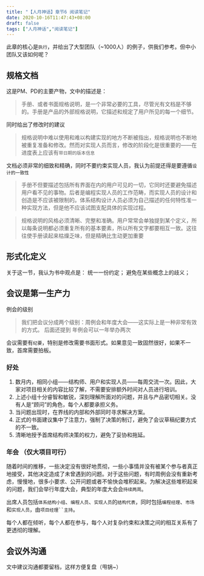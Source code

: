 ```yaml
---
title: "【人月神话】章节6 阅读笔记"
date: 2020-10-16T11:47:43+08:00
draft: false
tags: ["人月神话","阅读笔记"]
---
```


此章的核心是`执行`，并给出了大型团队（~1000人）的例子，供我们参考。但中小团队又该如何呢？

<!--more-->

## 规格文档
这是PM、PD的主要产物，文中的描述是：
> 手册、或者书面规格说明，是一个非常必要的工具，尽管光有文档是不够的。手册是产品的外部规格说明，它描述和规定了用户所见的每一个细节。

同时给出了修改时的建议
> 规格说明中难以使用和难以构建实现的地方不断被指出，规格说明也不断地被重复准备和修改。然而对实现人员而言，修改的阶段化是很重要的——在进度表上应该有`带日期的版本信息`

文档必须非常的细致和精确，同时不要约束实现人员，我认为前提还得是要遵循`设计的一致性`
> 手册不但要描述包括所有界面在内的用户可见的一切，它同时还要避免描述用户看不见的事物。后者是编程实现人员的工作范畴，而实现人员的设计和创造是不应该被限制的。体系结构设计人员必须为自己描述的任何特性准一种实现方法，但是他不应该试图支配具体的实现过程。  


> 规格说明的风格必须清晰、完整和准确。用户常常会单独提到某个定义，所以每条说明都必须重复所有的基本要素，所以所有文字都要相互一致。这往往使手册读起来枯燥乏味，但是精确比生动更加重要

## 形式化定义
关于这一节，我认为书中观点是：
统一一份约定；
避免在某些概念上的歧义；


## 会议是第一生产力
例会的级别
> 我们把会议分成两个级别：周例会和年度大会——这实际上是一种非常有效的方式。
后面还提到 年例会可以一年举办两次  

会议需要有`纪要`，特别是修改需要书面形式。如果意见一致固然很好，如果不一致，首席需要拍板。

### 好处
1. 数月内，相同小组——结构师、用户和实现人员——每周交流一次。因此，大家对项目相关的内容比较了解，不需要安排额外时间对人员进行培训。
2. 上述小组十分睿智和敏锐，深刻理解所面对的问题，并且与产品密切相关。没有人是“顾问”的角色，每个人都要承担义务。
3. 当问题出现时，在界线的内部和外部同时寻求解决方案。
4. 正式的书面建议集中了注意力，强制了决策的制订，避免了会议草稿纪要方式的不一致。
5. 清晰地授予首席结构师决策的权力，避免了妥协和拖延。

### 年会 （仅大项目可行）
随着时间的推移，一些决定没有很好地贯彻，一些小事情并没有被某个参与者真正地接受，其他决定造成了未曾遇到的问题。对于这些问题，有时周例会没有重新考虑，慢慢地，很多小要求、公开问题或者不愉快会堆积起来。为解决这些堆积起来的问题，我们会举行年度大会，典型的年度大会会`持续两周`。

出席人员包括`体系结构小组`、`编程人员`、`实现人员`的`结构代表`，同时包括`编程经理`、`市场`和`实现人员`，由`项目经理``主持`。

每个人都在倾听，每个人都在参与，每个人对复杂约束和决策之间的相互关系有了更透彻的理解。

## 会议外沟通
文中建议沟通都要留档，这样方便复盘（甩锅~）